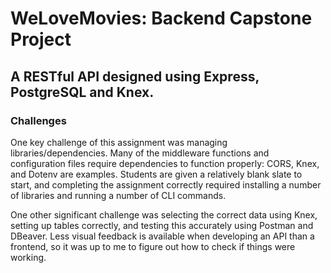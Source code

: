 # WeLoveMovies: Backend Capstone Project

## A RESTful API designed using Express, PostgreSQL and Knex.

### Challenges

One key challenge of this assignment was managing libraries/dependencies. Many of the middleware functions and configuration files require dependencies to function properly: CORS, Knex, and Dotenv are examples. Students are given a relatively blank slate to start, and completing the assignment correctly required installing a number of libraries and running a number of CLI commands.

One other significant challenge was selecting the correct data using Knex, setting up tables correctly, and testing this accurately using Postman and DBeaver. Less visual feedback is available when developing an API than a frontend, so it was up to me to figure out how to check if things were working.

